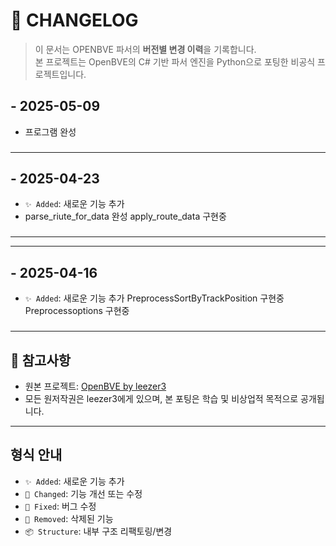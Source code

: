 # 📘 CHANGELOG

> 이 문서는 OPENBVE 파서의 **버전별 변경 이력**을 기록합니다.  
> 본 프로젝트는 OpenBVE의 C# 기반 파서 엔진을 Python으로 포팅한 비공식 프로젝트입니다.

##  - 2025-05-09
-   프로그램 완성
###

---


##  - 2025-04-23
- `✨ Added`: 새로운 기능 추가
- 
  parse_riute_for_data 완성
  apply_route_data 구현중
###

---

---

##  - 2025-04-16
- `✨ Added`: 새로운 기능 추가
  PreprocessSortByTrackPosition 구현중
  Preprocessoptions 구현중
###

---




## 📌 참고사항
- 원본 프로젝트: [OpenBVE by leezer3](https://github.com/leezer3/OpenBVE)
- 모든 원저작권은 leezer3에게 있으며, 본 포팅은 학습 및 비상업적 목적으로 공개됩니다.

---

## 형식 안내
- `✨ Added`: 새로운 기능 추가
- `🔧 Changed`: 기능 개선 또는 수정
- `🐞 Fixed`: 버그 수정
- `🧹 Removed`: 삭제된 기능
- `📦 Structure`: 내부 구조 리팩토링/변경

